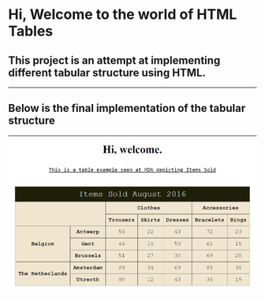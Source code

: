 # Hi, Welcome to the world of HTML Tables

## This project is an attempt at implementing different tabular structure using HTML.
---

## Below is the final implementation of the tabular structure
---

![This is an image](/icons/MDN-HTML_Table.png)
